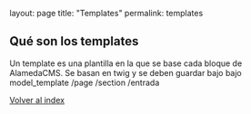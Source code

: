 layout:    page
title:    "Templates"
permalink:    templates

## Qué son los templates
  Un template es una plantilla en la que se base cada bloque de AlamedaCMS.
  Se basan en twig y se deben guardar bajo bajo 
      model_template 
                     /page
                     /section
                     /entrada
                     
[Volver al index](docs/index)
